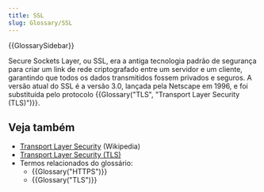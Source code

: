```yaml
---
title: SSL
slug: Glossary/SSL
---
```


{{GlossarySidebar}}

Secure Sockets Layer, ou SSL, era a antiga tecnologia padrão de segurança para criar um link de rede criptografado entre um servidor e um cliente, garantindo que todos os dados transmitidos fossem privados e seguros. A versão atual do SSL é a versão 3.0, lançada pela Netscape em 1996, e foi substituída pelo protocolo {{Glossary("TLS", "Transport Layer Security (TLS)")}}.

## Veja também

- [Transport Layer Security](https://en.wikipedia.org/wiki/Transport_Layer_Security) (Wikipedia)
- [Transport Layer Security (TLS)](/en-US/docs/Web/Security/Transport_Layer_Security)
- Termos relacionados do glossário:
  - {{Glossary("HTTPS")}}
  - {{Glossary("TLS")}}
